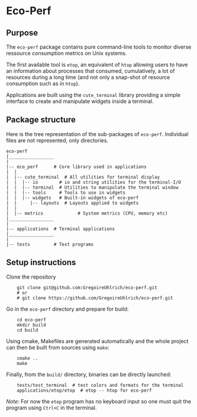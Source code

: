 # Eco-Perf

## Purpose

The `eco-perf` package contains pure command-line tools to monitor
diverse ressource consumption metrics on Unix systems.

The first available tool is `etop`, an equivalent of `htop` allowing
users to have an information about processes that consumed,
cumulatively, a lot of resources during a long time (and not only a
snap-shot of resource consumption such as in `htop`).

Applications are built using the `cute_terminal` library providing a
simple interface to create and manipulate widgets inside a terminal.

## Package structure

Here is the tree representation of the sub-packages of `eco-perf`.
Individual files are not represented, only directories.
```
eco-perf
|_________________
|
|-- eco_perf      # Core library used in applications
|  |
|  |-- cute_terminal  # All utilities for terminal display
|  |  |-- io        # io and string utilities for the terminal-I/O
|  |  |-- terminal  # Utilities to manipulate the terminal window
|  |  |-- tools     # Tools to use in widgets
|  |  |-- widgets   # Built-in widgets of eco-perf
|  |     |-- layouts  # Layouts applied to widgets
|  |
|  |-- metrics             # System metrics (CPU, memory etc)
|_________________
|
|-- applications  # Terminal applications
|_________________
|
|-- tests         # Test programs
```

## Setup instructions

Clone the repository
``` console
    git clone git@github.com:GregoireUhlrich/eco-perf.git
    # or
    # git clone https://github.com/GregoireUhlrich/eco-perf.git
```

Go in the `eco-perf` directory and prepare for build:
``` console
    cd eco-perf
    mkdir build
    cd build
```
Using cmake, Makefiles are generated automatically and the whole project
can then be built from sources using `make`:
``` console
    cmake ..
    make
```

Finally, from the `build/` directory, binaries can be directly launched:
``` console
    tests/test_terminal  # test colors and formats for the terminal
    applications/etop/etop  # etop -- htop for eco-perf
```

*Note:*
For now the `etop` program has no keyboard input so one must quit the
program using `Ctrl+C` in the terminal.
